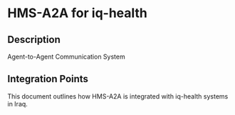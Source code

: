 # HMS-A2A for iq-health

## Description

Agent-to-Agent Communication System

## Integration Points

This document outlines how HMS-A2A is integrated with iq-health systems in Iraq.
